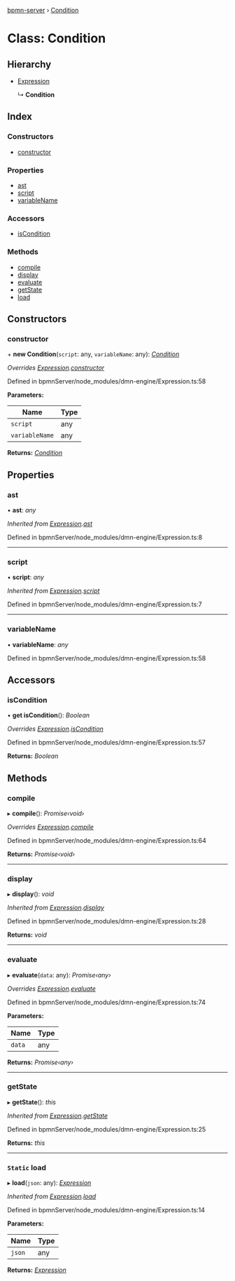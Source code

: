 [bpmn-server](../README.md) › [Condition](condition.md)

# Class: Condition

## Hierarchy

* [Expression](expression.md)

  ↳ **Condition**

## Index

### Constructors

* [constructor](condition.md#constructor)

### Properties

* [ast](condition.md#ast)
* [script](condition.md#script)
* [variableName](condition.md#variablename)

### Accessors

* [isCondition](condition.md#iscondition)

### Methods

* [compile](condition.md#compile)
* [display](condition.md#display)
* [evaluate](condition.md#evaluate)
* [getState](condition.md#getstate)
* [load](condition.md#static-load)

## Constructors

###  constructor

\+ **new Condition**(`script`: any, `variableName`: any): *[Condition](condition.md)*

*Overrides [Expression](expression.md).[constructor](expression.md#constructor)*

Defined in bpmnServer/node_modules/dmn-engine/Expression.ts:58

**Parameters:**

Name | Type |
------ | ------ |
`script` | any |
`variableName` | any |

**Returns:** *[Condition](condition.md)*

## Properties

###  ast

• **ast**: *any*

*Inherited from [Expression](expression.md).[ast](expression.md#ast)*

Defined in bpmnServer/node_modules/dmn-engine/Expression.ts:8

___

###  script

• **script**: *any*

*Inherited from [Expression](expression.md).[script](expression.md#script)*

Defined in bpmnServer/node_modules/dmn-engine/Expression.ts:7

___

###  variableName

• **variableName**: *any*

Defined in bpmnServer/node_modules/dmn-engine/Expression.ts:58

## Accessors

###  isCondition

• **get isCondition**(): *Boolean*

*Overrides [Expression](expression.md).[isCondition](expression.md#iscondition)*

Defined in bpmnServer/node_modules/dmn-engine/Expression.ts:57

**Returns:** *Boolean*

## Methods

###  compile

▸ **compile**(): *Promise‹void›*

*Overrides [Expression](expression.md).[compile](expression.md#compile)*

Defined in bpmnServer/node_modules/dmn-engine/Expression.ts:64

**Returns:** *Promise‹void›*

___

###  display

▸ **display**(): *void*

*Inherited from [Expression](expression.md).[display](expression.md#display)*

Defined in bpmnServer/node_modules/dmn-engine/Expression.ts:28

**Returns:** *void*

___

###  evaluate

▸ **evaluate**(`data`: any): *Promise‹any›*

*Overrides [Expression](expression.md).[evaluate](expression.md#evaluate)*

Defined in bpmnServer/node_modules/dmn-engine/Expression.ts:74

**Parameters:**

Name | Type |
------ | ------ |
`data` | any |

**Returns:** *Promise‹any›*

___

###  getState

▸ **getState**(): *this*

*Inherited from [Expression](expression.md).[getState](expression.md#getstate)*

Defined in bpmnServer/node_modules/dmn-engine/Expression.ts:25

**Returns:** *this*

___

### `Static` load

▸ **load**(`json`: any): *[Expression](expression.md)*

*Inherited from [Expression](expression.md).[load](expression.md#static-load)*

Defined in bpmnServer/node_modules/dmn-engine/Expression.ts:14

**Parameters:**

Name | Type |
------ | ------ |
`json` | any |

**Returns:** *[Expression](expression.md)*
